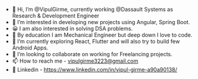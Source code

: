 - 👋 Hi, I’m @VipulGirme, currently working @Dassault Systems as Research & Development Engineer
- 👀 I’m interested in developing new projects using Angular, Spring Boot.
- 😀 I am also interested in solving DSA problems.
- 🦾 By education I am Mechanical Engineer but deep down I love to code.
- 🌱 I’m currently exploring React, Flutter and will also try to build few Android Apps.
- 💞️ I’m looking to collaborate on working for Freelancing projects.
- 📫 How to reach me - vipulgirme3223@gmail.com
- 🔗 Linkedin - https://www.linkedin.com/in/vipul-girme-a90a90138/

<!---
VipulGirme/VipulGirme is a ✨ special ✨ repository because its `README.md` (this file) appears on your GitHub profile.
You can click the Preview link to take a look at your changes.
--->
